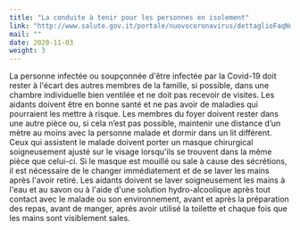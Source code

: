 ```yaml
---
title: "La conduite à tenir pour les personnes en isolement"
link: "http://www.salute.gov.it/portale/nuovocoronavirus/dettaglioFaqNuovoCoronavirus.jsp?lingua=italiano&id=235"
mail: ""
date: 2020-11-03
weight: 3
---
```

La personne infectée ou soupçonnée d'être infectée par la Covid-19 doit rester à l'écart des autres membres de la famille, si possible, dans une chambre individuelle bien ventilée et ne doit pas recevoir de visites.
Les aidants doivent être en bonne santé et ne pas avoir de maladies qui pourraient les mettre à risque.
Les membres du foyer doivent rester dans une autre pièce ou, si cela n’est pas possible, maintenir une distance d’un mètre au moins avec la personne malade et dormir dans un lit différent. 
Ceux qui assistent le malade doivent porter un masque chirurgical soigneusement ajusté sur le visage lorsqu'ils se trouvent dans la même pièce que celui-ci. Si le masque est mouillé ou sale à cause des sécrétions, il est nécessaire de le changer immédiatement et de se laver les mains après l'avoir retiré. 
Les aidants doivent se laver soigneusement les mains à l'eau et au savon ou à l'aide d'une solution hydro-alcoolique après tout contact avec le malade ou son environnement, avant et après la préparation des repas, avant de manger, après avoir utilisé la toilette et chaque fois que les mains sont visiblement sales. 